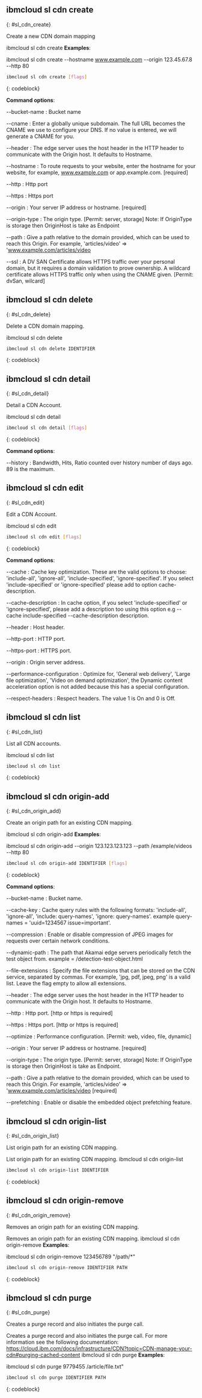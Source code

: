 


## ibmcloud sl cdn create
{: #sl_cdn_create}

Create a new CDN domain mapping

ibmcloud sl cdn create
**Examples**:

ibmcloud sl cdn create --hostname www.example.com --origin 123.45.67.8 --http 80

```bash
ibmcloud sl cdn create [flags]
```
{: codeblock}


**Command options**:

--bucket-name
:    Bucket name

--cname
:    Enter a globally unique subdomain. The full URL becomes the CNAME we use to configure your DNS. If no value is entered, we will generate a CNAME for you.

--header
:    The edge server uses the host header in the HTTP header to communicate with the Origin host. It defaults to Hostname.

--hostname
:    To route requests to your website, enter the hostname for your website, for example, www.example.com or app.example.com. [required]

--http
:    Http port

--https
:    Https port

--origin
:    Your server IP address or hostname. [required]

--origin-type
:    The origin type. [Permit: server, storage] Note: If OriginType is storage then OriginHost is take as Endpoint

--path
:    Give a path relative to the domain provided, which can be used to reach this Origin. For example, 'articles/video' => 'www.example.com/articles/video

--ssl
:    A DV SAN Certificate allows HTTPS traffic over your personal domain, but it requires a domain validation to prove ownership. A wildcard certificate allows HTTPS traffic only when using the CNAME given. [Permit: dvSan, wilcard]

## ibmcloud sl cdn delete
{: #sl_cdn_delete}

Delete a CDN domain mapping.

ibmcloud sl cdn delete

```bash
ibmcloud sl cdn delete IDENTIFIER
```
{: codeblock}


## ibmcloud sl cdn detail
{: #sl_cdn_detail}

Detail a CDN Account.

ibmcloud sl cdn detail

```bash
ibmcloud sl cdn detail [flags]
```
{: codeblock}


**Command options**:

--history
:    Bandwidth, Hits, Ratio counted over history number of days ago. 89 is the maximum.

## ibmcloud sl cdn edit
{: #sl_cdn_edit}

Edit a CDN Account.

ibmcloud sl cdn edit

```bash
ibmcloud sl cdn edit [flags]
```
{: codeblock}


**Command options**:

--cache
:    Cache key optimization. These are the valid options to choose: 'include-all', 'ignore-all', 'include-specified', 'ignore-specified'. If you select 'include-specified' or 'ignore-specified' please add to option cache-description.

--cache-description
:    In cache option, if you select 'include-specified' or 'ignore-specified', please add a description too using this option e.g --cache include-specified --cache-description description.

--header
:    Host header.

--http-port
:    HTTP port.

--https-port
:    HTTPS port.

--origin
:    Origin server address.

--performance-configuration
:    Optimize for, 'General web delivery', 'Large file optimization', 'Video on demand optimization', the Dynamic content acceleration option is not added because this has a special configuration.

--respect-headers
:    Respect headers. The value 1 is On and 0 is Off.

## ibmcloud sl cdn list
{: #sl_cdn_list}

List all CDN accounts.

ibmcloud sl cdn list

```bash
ibmcloud sl cdn list
```
{: codeblock}


## ibmcloud sl cdn origin-add
{: #sl_cdn_origin_add}

Create an origin path for an existing CDN mapping.

ibmcloud sl cdn origin-add
**Examples**:

ibmcloud sl cdn origin-add --origin 123.123.123.123 --path /example/videos --http 80

```bash
ibmcloud sl cdn origin-add IDENTIFIER [flags]
```
{: codeblock}


**Command options**:

--bucket-name
:    Bucket name.

--cache-key
:    Cache query rules with the following formats: 'include-all', 'ignore-all', 'include: query-names', 'ignore: query-names'. example query-names = 'uuid=1234567 issue=important'.

--compression
:    Enable or disable compression of JPEG images for requests over certain network conditions.

--dynamic-path
:    The path that Akamai edge servers periodically fetch the test object from. example = /detection-test-object.html

--file-extensions
:    Specify the file extensions that can be stored on the CDN service, separated by commas. For example, 'jpg, pdf, jpeg, png' is a valid list. Leave the flag empty to allow all extensions.

--header
:    The edge server uses the host header in the HTTP header to communicate with the Origin host. It defaults to Hostname.

--http
:    Http port. [http or https is required]

--https
:    Https port. [http or https is required]

--optimize
:    Performance configuration. [Permit: web, video, file, dynamic]

--origin
:    Your server IP address or hostname. [required]

--origin-type
:    The origin type. [Permit: server, storage] Note: If OriginType is storage then OriginHost is take as Endpoint.

--path
:    Give a path relative to the domain provided, which can be used to reach this Origin. For example, 'articles/video' => 'www.example.com/articles/video [required]

--prefetching
:    Enable or disable the embedded object prefetching feature.

## ibmcloud sl cdn origin-list
{: #sl_cdn_origin_list}

List origin path for an existing CDN mapping.

List origin path for an existing CDN mapping. ibmcloud sl cdn origin-list

```bash
ibmcloud sl cdn origin-list IDENTIFIER
```
{: codeblock}


## ibmcloud sl cdn origin-remove
{: #sl_cdn_origin_remove}

Removes an origin path for an existing CDN mapping.

Removes an origin path for an existing CDN mapping. ibmcloud sl cdn origin-remove
**Examples**:

ibmcloud sl cdn origin-remove 123456789 "/path/*"

```bash
ibmcloud sl cdn origin-remove IDENTIFIER PATH
```
{: codeblock}


## ibmcloud sl cdn purge
{: #sl_cdn_purge}

Creates a purge record and also initiates the purge call.

Creates a purge record and also initiates the purge call. For more information see the following documentation: https://cloud.ibm.com/docs/infrastructure/CDN?topic=CDN-manage-your-cdn#purging-cached-content ibmcloud sl cdn purge
**Examples**:

ibmcloud sl cdn purge 9779455 /article/file.txt"

```bash
ibmcloud sl cdn purge IDENTIFIER PATH
```
{: codeblock}

